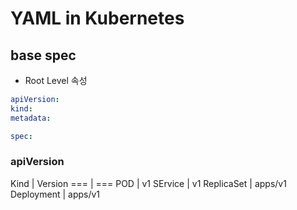 # YAML in Kubernetes

## base spec

* Root Level 속성

```yaml
apiVersion:
kind:
metadata:

spec:
```

### apiVersion

Kind | Version 
=== | === 
POD | v1
SErvice | v1
ReplicaSet | apps/v1
Deployment | apps/v1
  
